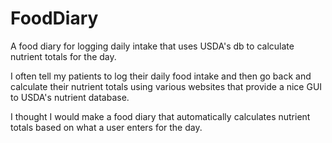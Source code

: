 # FoodDiary
A food diary for logging daily intake that uses USDA's db to calculate nutrient totals for the day.

I often tell my patients to log their daily food intake and then go back and calculate their nutrient totals using various websites that provide a nice GUI to USDA's nutrient database.

I thought I would make a food diary that automatically calculates nutrient totals based on what a user enters for the day.


